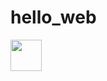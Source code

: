 # hello_web

<img src = "https://github.com/kinfolklives/hello_web/blob/master/datas/red.png" width ="50">
